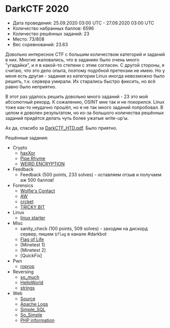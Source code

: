 # DarkCTF 2020

* Дата проведения: 25.09.2020 03:00 UTC - 27.09.2020 03:00 UTC
* Количество набранных баллов: 6596
* Количество решённых заданий: 23
* Место: 73/808
* Вес соревнований: 23.63

Довольно интересное CTF с большим количеством категорий и заданий в них. Многие жаловались, что в
заданиях было очень много "угадайки", и я в какой-то степени с этим согласен. С другой стороны, я считаю,
что это дело опыта, поэтому подобной претензии не имею. Но у меня есть другая - задания из
категории Linux иногда невозможно было решить, т.к. сервера умирали. Их старались быстро фиксить, но всё
равно было неприятно.

В этот раз удалось решить довольно много заданий - 23 это мой абсолютный рекорд. К сожалению, OSINT мне так и не
покорился. Linux тоже как-то неудачно прошёл, но я не так много заданий попробовал. В целом я доволен результатом,
но из-за большого количества решённых заданий придётся делать чуть более ужатые write-up'ы.

Ах да, спасибо за [DarkCTF_HTD.pdf](./DarkCTF_HTD.pdf). Было приятно.

Решённые задания:
* Crypto
  * [haxXor](./Crypto/haxXor)
  * [Pipe Rhyme](./Crypto/Pipe%20Rhyme)
  * [WEIRD ENCRYPTION](./Crypto/WEIRD%20ENCRYPTION)
* Feedback
  * Feedback (500 points, 233 solves) - оставляем отзыв и получаем аж 500 баллов!
* Forensics
  * [Wolfie's Contact](./Forensics/Wolfie's%20Contact)
  * [AW](./Forensics/AW)
  * [crcket](./Forensics/crcket)
  * [TRICKY BIT](./Forensics/TRICKY%20BIT)
* Linux
  * [linux starter](./Linux/linux%20starter)
* Misc
  * sanity_check (100 points, 509 solves) - заходим на дискорд сервер, пишем `$flag` в канале #darkbot
  * [Flag of Life](./Misc/Flag%20of%20Life)
  * [Minetest 1]
  * [Minetest 2]
  * [QuickFix]
* Pwn
  * [roprop](./Pwn/roprop)
* Reversing
  * [so_much](./Reversing/so_much)
  * [HelloWorld](./Reversing/HelloWorld)
  * [strings](./Reversing/strings)
* Web
  * [Source](./Web/Source)
  * [Apache Logs](./Web/Apache%20Logs)
  * [Simple_SQL](./Web/Simple_SQL)
  * [So_Simple](./Web/So_Simple)
  * [PHP information](./Web/PHP%20Information)
